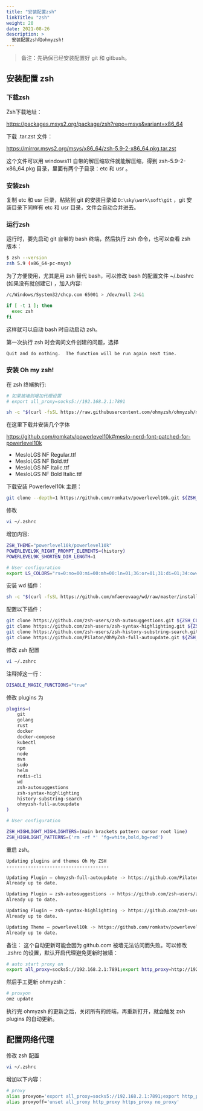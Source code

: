 ```yaml
---
title: "安装配置zsh"
linkTitle: "zsh"
weight: 20
date: 2021-08-26
description: >
  安装配置zsh和ohmyzsh!
---
```


> 备注：先确保已经安装配置好 git 和 gitbash。

##  安装配置 zsh

### 下载zsh

Zsh下载地址：

https://packages.msys2.org/package/zsh?repo=msys&variant=x86_64

下载 .tar.zst 文件：

https://mirror.msys2.org/msys/x86_64/zsh-5.9-2-x86_64.pkg.tar.zst

这个文件可以用 windows11 自带的解压缩软件就能解压缩，得到 zsh-5.9-2-x86_64.pkg 目录，里面有两个子目录：etc 和 usr 。

### 安装zsh

复制 etc 和 usr 目录，粘贴到 git 的安装目录如 `D:\sky\work\soft\git` ，git 安装目录下同样有 etc 和 usr 目录，文件会自动合并进去。

### 运行zsh

运行时，要先启动 git 自带的 bash 终端，然后执行 zsh 命令，也可以查看 zsh 版本：

```bash
$ zsh --version
zsh 5.9 (x86_64-pc-msys)
```

为了方便使用，尤其是用 zsh 替代 bash，可以修改 bash 的配置文件 ~/.bashrc (如果没有就创建它) ，加入内容:

```bash
/c/Windows/System32/chcp.com 65001 > /dev/null 2>&1

if [ -t 1 ]; then
  exec zsh
fi
```

这样就可以自动 bash 时自动启动 zsh。

第一次执行 zsh 时会询问文件创建的问题，选择

```bash
Quit and do nothing.  The function will be run again next time.
```

### 安装 Oh my zsh!

在 zsh 终端执行:

```bash
# 如果被墙则增加代理设置
# export all_proxy=socks5://192.168.2.1:7891

sh -c "$(curl -fsSL https://raw.githubusercontent.com/ohmyzsh/ohmyzsh/master/tools/install.sh)"
```

在这里下载并安装几个字体

https://github.com/romkatv/powerlevel10k#meslo-nerd-font-patched-for-powerlevel10k

- MesloLGS NF Regular.ttf
- MesloLGS NF Bold.ttf
- MesloLGS NF Italic.ttf
- MesloLGS NF Bold Italic.ttf

下载安装 Powerlevel10k 主题：

```bash
git clone --depth=1 https://github.com/romkatv/powerlevel10k.git ${ZSH_CUSTOM:-$HOME/.oh-my-zsh/custom}/themes/powerlevel10k
```

修改

```bash
vi ~/.zshrc
```

增加内容:

```bash
ZSH_THEME="powerlevel10k/powerlevel10k"
POWERLEVEL9K_RIGHT_PROMPT_ELEMENTS=(history)
POWERLEVEL9K_SHORTEN_DIR_LENGTH=1

# User configuration
export LS_COLORS="rs=0:no=00:mi=00:mh=00:ln=01;36:or=01;31:di=01;34:ow=04;01;34:st=34:tw=04;34:pi=01;33:so=01;33:do=01;33:bd=01;33:cd=01;33:su=01;35:sg=01;35:ca=01;35:ex=01;32:"
```

安装 wd 插件：

```bash
sh -c "$(curl -fsSL https://github.com/mfaerevaag/wd/raw/master/install.sh)"
```

配置以下插件：

```bash
git clone https://github.com/zsh-users/zsh-autosuggestions.git ${ZSH_CUSTOM:-~/.oh-my-zsh/custom}/plugins/zsh-autosuggestions
git clone https://github.com/zsh-users/zsh-syntax-highlighting.git ${ZSH_CUSTOM:-~/.oh-my-zsh/custom}/plugins/zsh-syntax-highlighting
git clone https://github.com/zsh-users/zsh-history-substring-search.git $ZSH_CUSTOM/plugins/history-substring-search
git clone https://github.com/Pilaton/OhMyZsh-full-autoupdate.git ${ZSH_CUSTOM:-~/.oh-my-zsh/custom}/plugins/ohmyzsh-full-autoupdate
```

修改 zsh 配置

```bash
vi ~/.zshrc
```

注释掉这一行：

```bash
DISABLE_MAGIC_FUNCTIONS="true"
```

修改 plugins 为

```bash
plugins=(    
    git
    golang
    rust
    docker
    docker-compose 
    kubectl
    npm
    node
    mvn
    sudo
    helm
    redis-cli
    wd 
    zsh-autosuggestions
    zsh-syntax-highlighting
    history-substring-search
    ohmyzsh-full-autoupdate
)

# User configuration

ZSH_HIGHLIGHT_HIGHLIGHTERS=(main brackets pattern cursor root line)
ZSH_HIGHLIGHT_PATTERNS=('rm -rf *' 'fg=white,bold,bg=red')
```

重启 zsh。

```bash
Updating plugins and themes Oh My ZSH
--------------------------------------

Updating Plugin — ohmyzsh-full-autoupdate -> https://github.com/Pilaton/OhMyZsh-full-autoupdate
Already up to date.

Updating Plugin — zsh-autosuggestions -> https://github.com/zsh-users/zsh-autosuggestions
Already up to date.

Updating Plugin — zsh-syntax-highlighting -> https://github.com/zsh-users/zsh-syntax-highlighting
Already up to date.

Updating Theme — powerlevel10k -> https://github.com/romkatv/powerlevel10k
Already up to date.
```

备注： 这个自动更新可能会因为 github.com 被墙无法访问而失败。可以修改 .zshrc 的设置，默认开启代理避免更新时被墙：

```bash
# auto start proxy on
export all_proxy=socks5://192.168.2.1:7891;export http_proxy=http://192.168.2.1:7890;export https_proxy=http://192.168.2.1:7890;export no_proxy=127.0.0.1,localhost,local,.local,.lan,192.168.0.0/16,10.0.0.0/16
```

然后手工更新 ohmyzsh：

```bash
# proxyon
omz update
```

执行完 ohmyzsh 的更新之后，关闭所有的终端，再重新打开，就会触发 zsh plugins 的自动更新。

## 配置网络代理

修改 zsh 配置

```bash
vi ~/.zshrc
```

增加以下内容：

```bash
# proxy
alias proxyon='export all_proxy=socks5://192.168.2.1:7891;export http_proxy=http://192.168.2.1:7890;export https_proxy=http://192.168.2.1:7890;export no_proxy=127.0.0.1,localhost,local,.local,.lan,192.168.0.0/16,10.0.0.0/16'
alias proxyoff='unset all_proxy http_proxy https_proxy no_proxy'
```